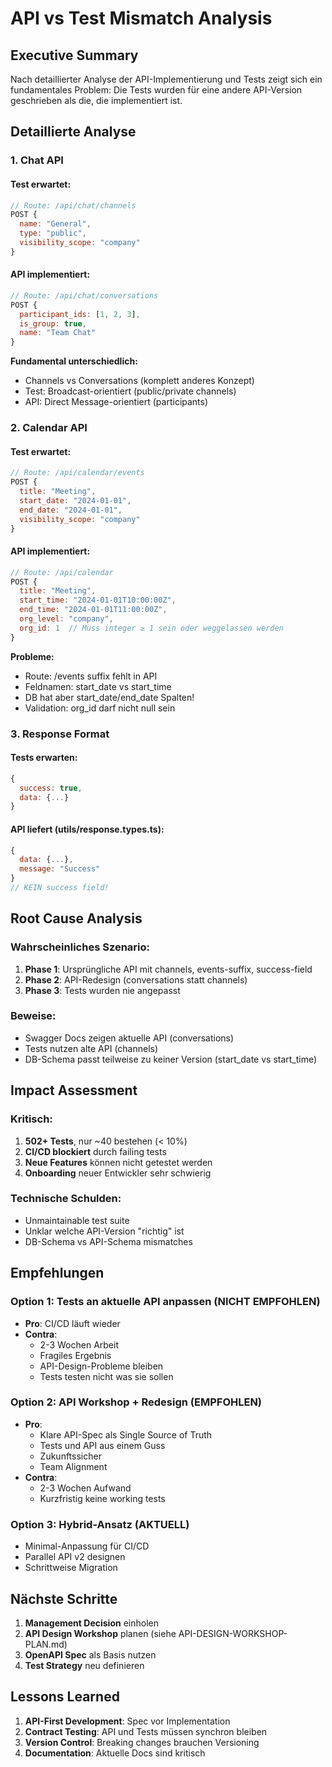 # API vs Test Mismatch Analysis

## Executive Summary

Nach detaillierter Analyse der API-Implementierung und Tests zeigt sich ein fundamentales Problem:
Die Tests wurden für eine andere API-Version geschrieben als die, die implementiert ist.

## Detaillierte Analyse

### 1. Chat API

#### Test erwartet:

```javascript
// Route: /api/chat/channels
POST {
  name: "General",
  type: "public",
  visibility_scope: "company"
}
```

#### API implementiert:

```javascript
// Route: /api/chat/conversations
POST {
  participant_ids: [1, 2, 3],
  is_group: true,
  name: "Team Chat"
}
```

**Fundamental unterschiedlich:**

- Channels vs Conversations (komplett anderes Konzept)
- Test: Broadcast-orientiert (public/private channels)
- API: Direct Message-orientiert (participants)

### 2. Calendar API

#### Test erwartet:

```javascript
// Route: /api/calendar/events
POST {
  title: "Meeting",
  start_date: "2024-01-01",
  end_date: "2024-01-01",
  visibility_scope: "company"
}
```

#### API implementiert:

```javascript
// Route: /api/calendar
POST {
  title: "Meeting",
  start_time: "2024-01-01T10:00:00Z",
  end_time: "2024-01-01T11:00:00Z",
  org_level: "company",
  org_id: 1  // Muss integer ≥ 1 sein oder weggelassen werden
}
```

**Probleme:**

- Route: /events suffix fehlt in API
- Feldnamen: start_date vs start_time
- DB hat aber start_date/end_date Spalten!
- Validation: org_id darf nicht null sein

### 3. Response Format

#### Tests erwarten:

```javascript
{
  success: true,
  data: {...}
}
```

#### API liefert (utils/response.types.ts):

```javascript
{
  data: {...},
  message: "Success"
}
// KEIN success field!
```

## Root Cause Analysis

### Wahrscheinliches Szenario:

1. **Phase 1**: Ursprüngliche API mit channels, events-suffix, success-field
2. **Phase 2**: API-Redesign (conversations statt channels)
3. **Phase 3**: Tests wurden nie angepasst

### Beweise:

- Swagger Docs zeigen aktuelle API (conversations)
- Tests nutzen alte API (channels)
- DB-Schema passt teilweise zu keiner Version (start_date vs start_time)

## Impact Assessment

### Kritisch:

1. **502+ Tests**, nur ~40 bestehen (< 10%)
2. **CI/CD blockiert** durch failing tests
3. **Neue Features** können nicht getestet werden
4. **Onboarding** neuer Entwickler sehr schwierig

### Technische Schulden:

- Unmaintainable test suite
- Unklar welche API-Version "richtig" ist
- DB-Schema vs API-Schema mismatches

## Empfehlungen

### Option 1: Tests an aktuelle API anpassen (NICHT EMPFOHLEN)

- **Pro**: CI/CD läuft wieder
- **Contra**:
  - 2-3 Wochen Arbeit
  - Fragiles Ergebnis
  - API-Design-Probleme bleiben
  - Tests testen nicht was sie sollen

### Option 2: API Workshop + Redesign (EMPFOHLEN)

- **Pro**:
  - Klare API-Spec als Single Source of Truth
  - Tests und API aus einem Guss
  - Zukunftssicher
  - Team Alignment
- **Contra**:
  - 2-3 Wochen Aufwand
  - Kurzfristig keine working tests

### Option 3: Hybrid-Ansatz (AKTUELL)

- Minimal-Anpassung für CI/CD
- Parallel API v2 designen
- Schrittweise Migration

## Nächste Schritte

1. **Management Decision** einholen
2. **API Design Workshop** planen (siehe API-DESIGN-WORKSHOP-PLAN.md)
3. **OpenAPI Spec** als Basis nutzen
4. **Test Strategy** neu definieren

## Lessons Learned

1. **API-First Development**: Spec vor Implementation
2. **Contract Testing**: API und Tests müssen synchron bleiben
3. **Version Control**: Breaking changes brauchen Versioning
4. **Documentation**: Aktuelle Docs sind kritisch
